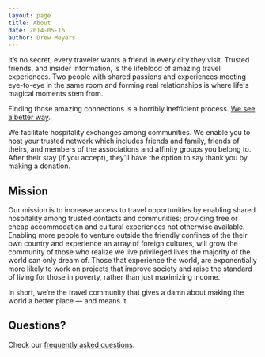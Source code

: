```yaml
---
layout: page
title: About
date: 2014-05-16
author: Drew Meyers
---
```

It’s no secret, every traveler wants a friend in every city they visit. Trusted friends, and insider information, is the lifeblood of amazing travel experiences. Two people with shared passions and experiences meeting eye-to-eye in the same room and forming real relationships is where life's magical moments stem from.

Finding those amazing connections is a horribly inefficient process. [We see a better way](/blog/what-horizon-dream/).

We facilitate hospitality exchanges among communities. We enable you to host your trusted network which includes friends and family, friends of theirs, and members of the associations and affinity groups you belong to. After their stay (if you accept), they'll have the option to say thank you by making a donation.

## Mission

Our mission is to increase access to travel opportunities by enabling shared hospitality among trusted contacts and communities; providing free or cheap accommodation and cultural experiences not otherwise available. Enabling more people to venture outside the friendly confines of the their own country and experience an array of foreign cultures, will grow the community of those who realize we live privileged lives the majority of the world can only dream of. Those that experience the world, are exponentially more likely to work on projects that improve society and raise the standard of living for those in poverty, rather than just maximizing income.

In short, we’re the travel community that gives a damn about making the world a better place — and means it.

## Questions?

Check our [frequently asked questions](http://www.horizonapp.co/faq/).
